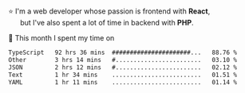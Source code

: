 ⭐ I'm a web developer whose passion is frontend with <b>React</b>,<br/>
&nbsp; &nbsp; &nbsp; but I've also spent a lot of time in backend with <b>PHP</b>.

📅 This month I spent my time on

<!--START_SECTION:waka-->

```txt
TypeScript   92 hrs 36 mins  ######################...   88.76 %
Other        3 hrs 14 mins   #........................   03.10 %
JSON         2 hrs 12 mins   #........................   02.12 %
Text         1 hr 34 mins    .........................   01.51 %
YAML         1 hr 11 mins    .........................   01.14 %
```

<!--END_SECTION:waka-->
